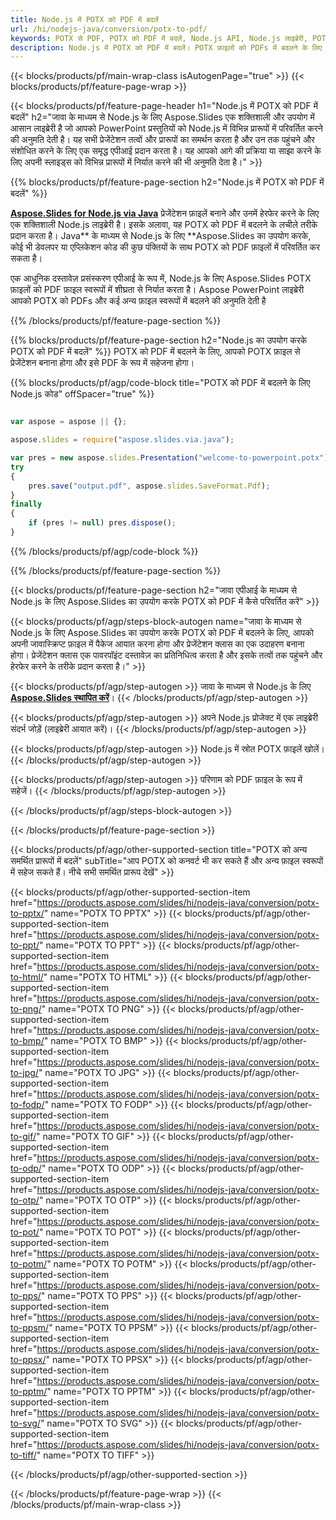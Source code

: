 ```yaml
---
title: Node.js में POTX को PDF में बदलें
url: /hi/nodejs-java/conversion/potx-to-pdf/
keywords: POTX से PDF, POTX को PDF में बदलें, Node.js API, Node.js लाइब्रेरी, POTX, PDF
description: Node.js में POTX को PDF में बदलें। POTX फ़ाइलों को PDFs में बदलने के लिए Node.js लाइब्रेरी API का उपयोग करें
---
```


{{< blocks/products/pf/main-wrap-class isAutogenPage="true" >}}
{{< blocks/products/pf/feature-page-wrap >}}

{{< blocks/products/pf/feature-page-header h1="Node.js में POTX को PDF में बदलें" h2="जावा के माध्यम से Node.js के लिए Aspose.Slides एक शक्तिशाली और उपयोग में आसान लाइब्रेरी है जो आपको PowerPoint प्रस्तुतियों को Node.js में विभिन्न प्रारूपों में परिवर्तित करने की अनुमति देती है। यह सभी प्रेजेंटेशन तत्वों और प्रारूपों का समर्थन करता है और उन तक पहुंचने और संशोधित करने के लिए एक समृद्ध एपीआई प्रदान करता है। यह आपको आगे की प्रक्रिया या साझा करने के लिए अपनी स्लाइड्स को विभिन्न प्रारूपों में निर्यात करने की भी अनुमति देता है।" >}}

{{% blocks/products/pf/feature-page-section h2="Node.js में POTX को PDF में बदलें" %}}

[**Aspose.Slides for Node.js via Java**](https://products.aspose.com/slides/hi/nodejs-java/) प्रेजेंटेशन फ़ाइलें बनाने और उनमें हेरफेर करने के लिए एक शक्तिशाली Node.js लाइब्रेरी है। इसके अलावा, यह POTX को PDF में बदलने के लचीले तरीके प्रदान करता है। Java** के माध्यम से Node.js के लिए **Aspose.Slides का उपयोग करके, कोई भी डेवलपर या एप्लिकेशन कोड की कुछ पंक्तियों के साथ POTX को PDF फ़ाइलों में परिवर्तित कर सकता है।

एक आधुनिक दस्तावेज़ प्रसंस्करण एपीआई के रूप में, Node.js के लिए Aspose.Slides POTX फ़ाइलों को PDF फ़ाइल स्वरूपों में शीघ्रता से निर्यात करता है। Aspose PowerPoint लाइब्रेरी आपको POTX को PDFs और कई अन्य फ़ाइल स्वरूपों में बदलने की अनुमति देती है

{{% /blocks/products/pf/feature-page-section %}}

{{% blocks/products/pf/feature-page-section  h2="Node.js का उपयोग करके POTX को PDF में बदलें" %}}
POTX को PDF में बदलने के लिए, आपको POTX फ़ाइल से प्रेजेंटेशन बनाना होगा और इसे PDF के रूप में सहेजना होगा।

{{% blocks/products/pf/agp/code-block title="POTX को PDF में बदलने के लिए Node.js कोड" offSpacer="true" %}}

```javascript

var aspose = aspose || {};

aspose.slides = require("aspose.slides.via.java");

var pres = new aspose.slides.Presentation("welcome-to-powerpoint.potx");
try
{
    pres.save("output.pdf", aspose.slides.SaveFormat.Pdf);
}
finally
{
    if (pres != null) pres.dispose();
}
```


{{% /blocks/products/pf/agp/code-block %}}

{{% /blocks/products/pf/feature-page-section %}}

{{< blocks/products/pf/feature-page-section  h2="जावा एपीआई के माध्यम से Node.js के लिए Aspose.Slides का उपयोग करके POTX को PDF में कैसे परिवर्तित करें" >}}

{{< blocks/products/pf/agp/steps-block-autogen name="जावा के माध्यम से Node.js के लिए Aspose.Slides का उपयोग करके POTX को PDF में बदलने के लिए, आपको अपनी जावास्क्रिप्ट फ़ाइल में पैकेज आयात करना होगा और प्रेजेंटेशन क्लास का एक उदाहरण बनाना होगा। प्रेजेंटेशन क्लास एक पावरपॉइंट दस्तावेज़ का प्रतिनिधित्व करता है और इसके तत्वों तक पहुंचने और हेरफेर करने के तरीके प्रदान करता है।" >}}

{{< blocks/products/pf/agp/step-autogen >}}
जावा के माध्यम से Node.js के लिए [**Aspose.Slides स्थापित करें**](https://products.aspose.com/slides/hi/nodejs-java/)।
{{< /blocks/products/pf/agp/step-autogen >}}

{{< blocks/products/pf/agp/step-autogen >}}
अपने Node.js प्रोजेक्ट में एक लाइब्रेरी संदर्भ जोड़ें (लाइब्रेरी आयात करें)।
{{< /blocks/products/pf/agp/step-autogen >}}

{{< blocks/products/pf/agp/step-autogen >}}
Node.js में स्रोत POTX फ़ाइलें खोलें।
{{< /blocks/products/pf/agp/step-autogen >}}

{{< blocks/products/pf/agp/step-autogen >}}
परिणाम को PDF फ़ाइल के रूप में सहेजें।
{{< /blocks/products/pf/agp/step-autogen >}}

{{< /blocks/products/pf/agp/steps-block-autogen >}}

{{< /blocks/products/pf/feature-page-section >}}

{{< blocks/products/pf/agp/other-supported-section title="POTX को अन्य समर्थित प्रारूपों में बदलें" subTitle="आप POTX को कनवर्ट भी कर सकते हैं और अन्य फ़ाइल स्वरूपों में सहेज सकते हैं। नीचे सभी समर्थित प्रारूप देखें" >}}

{{< blocks/products/pf/agp/other-supported-section-item href="https://products.aspose.com/slides/hi/nodejs-java/conversion/potx-to-pptx/" name="POTX TO PPTX" >}}
{{< blocks/products/pf/agp/other-supported-section-item href="https://products.aspose.com/slides/hi/nodejs-java/conversion/potx-to-ppt/" name="POTX TO PPT" >}}
{{< blocks/products/pf/agp/other-supported-section-item href="https://products.aspose.com/slides/hi/nodejs-java/conversion/potx-to-html/" name="POTX TO HTML" >}}
{{< blocks/products/pf/agp/other-supported-section-item href="https://products.aspose.com/slides/hi/nodejs-java/conversion/potx-to-png/" name="POTX TO PNG" >}}
{{< blocks/products/pf/agp/other-supported-section-item href="https://products.aspose.com/slides/hi/nodejs-java/conversion/potx-to-bmp/" name="POTX TO BMP" >}}
{{< blocks/products/pf/agp/other-supported-section-item href="https://products.aspose.com/slides/hi/nodejs-java/conversion/potx-to-jpg/" name="POTX TO JPG" >}}
{{< blocks/products/pf/agp/other-supported-section-item href="https://products.aspose.com/slides/hi/nodejs-java/conversion/potx-to-fodp/" name="POTX TO FODP" >}}
{{< blocks/products/pf/agp/other-supported-section-item href="https://products.aspose.com/slides/hi/nodejs-java/conversion/potx-to-gif/" name="POTX TO GIF" >}}
{{< blocks/products/pf/agp/other-supported-section-item href="https://products.aspose.com/slides/hi/nodejs-java/conversion/potx-to-odp/" name="POTX TO ODP" >}}
{{< blocks/products/pf/agp/other-supported-section-item href="https://products.aspose.com/slides/hi/nodejs-java/conversion/potx-to-otp/" name="POTX TO OTP" >}}
{{< blocks/products/pf/agp/other-supported-section-item href="https://products.aspose.com/slides/hi/nodejs-java/conversion/potx-to-pot/" name="POTX TO POT" >}}
{{< blocks/products/pf/agp/other-supported-section-item href="https://products.aspose.com/slides/hi/nodejs-java/conversion/potx-to-potm/" name="POTX TO POTM" >}}
{{< blocks/products/pf/agp/other-supported-section-item href="https://products.aspose.com/slides/hi/nodejs-java/conversion/potx-to-pps/" name="POTX TO PPS" >}}
{{< blocks/products/pf/agp/other-supported-section-item href="https://products.aspose.com/slides/hi/nodejs-java/conversion/potx-to-ppsm/" name="POTX TO PPSM" >}}
{{< blocks/products/pf/agp/other-supported-section-item href="https://products.aspose.com/slides/hi/nodejs-java/conversion/potx-to-ppsx/" name="POTX TO PPSX" >}}
{{< blocks/products/pf/agp/other-supported-section-item href="https://products.aspose.com/slides/hi/nodejs-java/conversion/potx-to-pptm/" name="POTX TO PPTM" >}}
{{< blocks/products/pf/agp/other-supported-section-item href="https://products.aspose.com/slides/hi/nodejs-java/conversion/potx-to-svg/" name="POTX TO SVG" >}}
{{< blocks/products/pf/agp/other-supported-section-item href="https://products.aspose.com/slides/hi/nodejs-java/conversion/potx-to-tiff/" name="POTX TO TIFF" >}}


{{< /blocks/products/pf/agp/other-supported-section >}}

{{< /blocks/products/pf/feature-page-wrap >}}
{{< /blocks/products/pf/main-wrap-class >}}